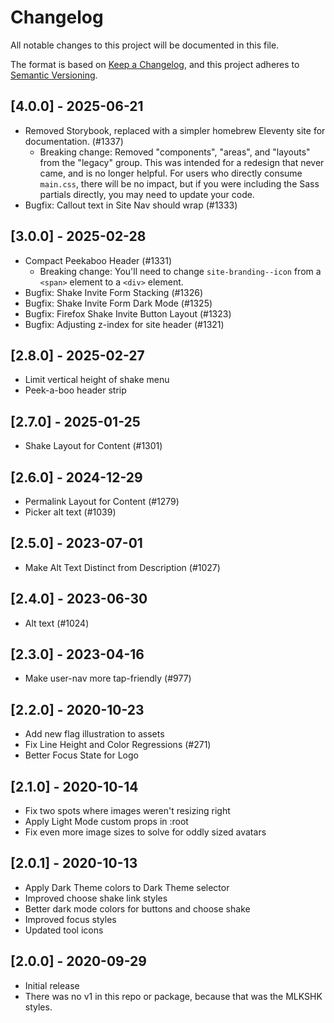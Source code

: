 # Changelog

All notable changes to this project will be documented in this file.

The format is based on [Keep a Changelog](https://keepachangelog.com/en/1.0.0/),
and this project adheres to [Semantic Versioning](https://semver.org/spec/v2.0.0.html).

## [4.0.0] - 2025-06-21

- Removed Storybook, replaced with a simpler homebrew Eleventy site for
  documentation. (#1337)
  - Breaking change: Removed "components", "areas", and "layouts" from the
    "legacy" group. This was intended for a redesign that never came, and
    is no longer helpful. For users who directly consume `main.css`, there
    will be no impact, but if you were including the Sass partials directly,
    you may need to update your code.
- Bugfix: Callout text in Site Nav should wrap (#1333)

## [3.0.0] - 2025-02-28

- Compact Peekaboo Header (#1331)
  - Breaking change: You'll need to change `site-branding--icon` from a `<span>`
    element to a `<div>` element.
- Bugfix: Shake Invite Form Stacking (#1326)
- Bugfix: Shake Invite Form Dark Mode (#1325)
- Bugfix: Firefox Shake Invite Button Layout (#1323)
- Bugfix: Adjusting z-index for site header (#1321)

## [2.8.0] - 2025-02-27

- Limit vertical height of shake menu
- Peek-a-boo header strip

## [2.7.0] - 2025-01-25

- Shake Layout for Content (#1301)

## [2.6.0] - 2024-12-29

- Permalink Layout for Content (#1279)
- Picker alt text (#1039)

## [2.5.0] - 2023-07-01

- Make Alt Text Distinct from Description (#1027)

## [2.4.0] - 2023-06-30

- Alt text (#1024)

## [2.3.0] - 2023-04-16

- Make user-nav more tap-friendly (#977)

## [2.2.0] - 2020-10-23

- Add new flag illustration to assets
- Fix Line Height and Color Regressions (#271)
- Better Focus State for Logo

## [2.1.0] - 2020-10-14

- Fix two spots where images weren't resizing right
- Apply Light Mode custom props in :root
- Fix even more image sizes to solve for oddly sized avatars

## [2.0.1] - 2020-10-13

- Apply Dark Theme colors to Dark Theme selector
- Improved choose shake link styles
- Better dark mode colors for buttons and choose shake
- Improved focus styles
- Updated tool icons

## [2.0.0] - 2020-09-29

- Initial release
- There was no v1 in this repo or package, because that was the MLKSHK styles.
